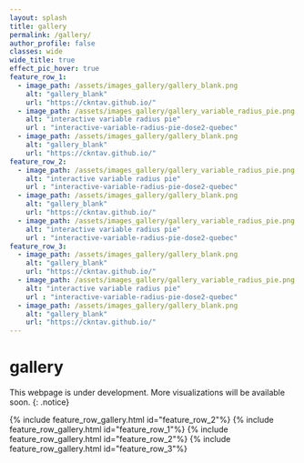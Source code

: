 ```yaml
---
layout: splash
title: gallery
permalink: /gallery/
author_profile: false
classes: wide
wide_title: true
effect_pic_hover: true
feature_row_1:
  - image_path: /assets/images_gallery/gallery_blank.png
    alt: "gallery_blank"
    url: "https://ckntav.github.io/"
  - image_path: /assets/images_gallery/gallery_variable_radius_pie.png
    alt: "interactive variable radius pie" 
    url : "interactive-variable-radius-pie-dose2-quebec"
  - image_path: /assets/images_gallery/gallery_blank.png
    alt: "gallery_blank"
    url: "https://ckntav.github.io/"
feature_row_2:
  - image_path: /assets/images_gallery/gallery_variable_radius_pie.png
    alt: "interactive variable radius pie" 
    url : "interactive-variable-radius-pie-dose2-quebec"
  - image_path: /assets/images_gallery/gallery_blank.png
    alt: "gallery_blank"
    url: "https://ckntav.github.io/"
  - image_path: /assets/images_gallery/gallery_variable_radius_pie.png
    alt: "interactive variable radius pie" 
    url : "interactive-variable-radius-pie-dose2-quebec"
feature_row_3:
  - image_path: /assets/images_gallery/gallery_blank.png
    alt: "gallery_blank"
    url: "https://ckntav.github.io/"
  - image_path: /assets/images_gallery/gallery_variable_radius_pie.png
    alt: "interactive variable radius pie" 
    url : "interactive-variable-radius-pie-dose2-quebec"
  - image_path: /assets/images_gallery/gallery_blank.png
    alt: "gallery_blank"
    url: "https://ckntav.github.io/"
---
```


<h1 id="page-title" class="wide__title">gallery</h1>

This webpage is under development. More visualizations will be available soon.
{: .notice}

{% include feature_row_gallery.html id="feature_row_2"%}
{% include feature_row_gallery.html id="feature_row_1"%}
{% include feature_row_gallery.html id="feature_row_2"%}
{% include feature_row_gallery.html id="feature_row_3"%}